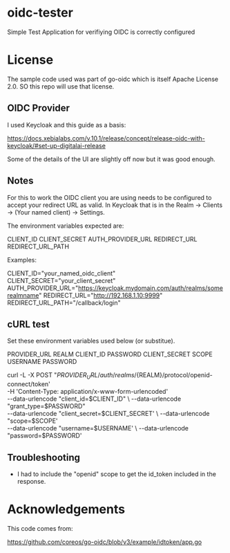 # oidc-tester

Simple Test Application for verifiying OIDC is correctly configured

# License

The sample code used was part of go-oidc which is itself Apache License 2.0. SO this repo will use
that license.

## OIDC Provider

I used Keycloak and this guide as a basis:

https://docs.xebialabs.com/v.10.1/release/concept/release-oidc-with-keycloak/#set-up-digitalai-release

Some of the details of the UI are slightly off now but it was good enough.

## Notes

For this to work the OIDC client you are using needs to be configured to accept your redirect URL as valid. In 
Keycloak that is in the Realm -> Clients -> (Your named client) -> Settings.

The environment variables expected are:

CLIENT_ID
CLIENT_SECRET
AUTH_PROVIDER_URL
REDIRECT_URL
REDIRECT_URL_PATH

Examples:

CLIENT_ID="your_named_oidc_client"
CLIENT_SECRET="your_client_secret"
AUTH_PROVIDER_URL="https://keycloak.mydomain.com/auth/realms/somerealmname"
REDIRECT_URL="http://192.168.1.10:9999"
REDIRECT_URL_PATH="/callback/login"

## cURL test

Set these environment variables used below (or substitue).

PROVIDER_URL
REALM
CLIENT_ID
PASSWORD
CLIENT_SECRET
SCOPE
USERNAME
PASSWORD

curl -L -X POST "${PROVIDER_URL}/auth/realms/${REALM}/protocol/openid-connect/token' \
-H 'Content-Type: application/x-www-form-urlencoded' \
--data-urlencode "client_id=$CLIENT_ID" \
--data-urlencode "grant_type=$PASSWORD" \
--data-urlencode "client_secret=$CLIENT_SECRET' \
--data-urlencode "scope=$SCOPE' \
--data-urlencode "username=$USERNAME' \
--data-urlencode "password=$PASSWORD'

## Troubleshooting

* I had to include the "openid" scope to get the id_token included in the response.

# Acknowledgements

This code comes from:

https://github.com/coreos/go-oidc/blob/v3/example/idtoken/app.go